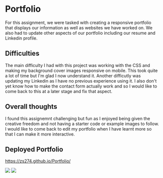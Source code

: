 # Portfolio
For this assignment, we were tasked with creating a responsive portfolio that displays our information as well as websites we have worked on. We also had to update other aspects of our portfolio including our resume and Linkedin profile. 

## Difficulties
The main difficulty I had with this project was working with the CSS and making my background cover images responsive on mobile. This took quite a lot of time but I'm glad I now understand it. Another difficutly was updating my Linkedin as I have no previous experience using it. I also don't yet know how to make the contact form actually work and so I would like to come back to this at a later stage and fix that aspect. 

## Overall thoughts
I found this assignemnt challenging but fun as I enjoyed being given the creative freedom and not having a starter code or example images to follow. I would like to come back to edit my portfolio when I have learnt more so that I can make it more interactive. 

## Deployed Portfolio
https://zs274.github.io/Portfolio/

<img src="https://github.com/zs274/ResponsivePortfolio/blob/main/Images/Screenshot%202020-12-13%20at%2022.15.23.png">

<img src="https://github.com/zs274/ResponsivePortfolio/blob/main/Images/Screenshot%202020-12-13%20at%2022.15.32.png">